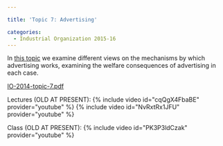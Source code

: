 ```yaml
---

title: 'Topic 7: Advertising'

categories:
  - Industrial Organization 2015-16
---
```

In <a href="https://www.tholden.org/wp-content/uploads/2014/12/IO-2014-topic-7.pdf">this topic</a> we examine different views on the mechanisms by which advertising works, examining the welfare consequences of advertising in each case.

<object data="https://www.tholden.org/wp-content/uploads/2014/12/IO-2014-topic-7.pdf" type="application/pdf" width="100%" height="100%"><a href="https://www.tholden.org/wp-content/uploads/2014/12/IO-2014-topic-7.pdf">IO-2014-topic-7.pdf</a></object>

Lectures (OLD AT PRESENT):
{% include video id="cqQgX4FbaBE" provider="youtube" %}
{% include video id="NvRxtRx1JFU" provider="youtube" %}

Class (OLD AT PRESENT):
{% include video id="PK3P3ldCzak" provider="youtube" %}
